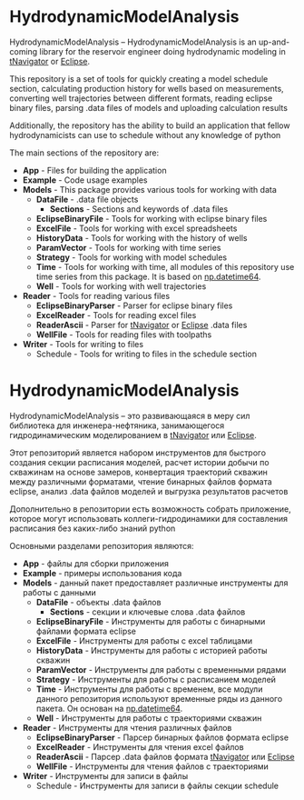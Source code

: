 # HydrodynamicModelAnalysis

HydrodynamicModelAnalysis – HydrodynamicModelAnalysis is an up-and-coming library for the reservoir engineer doing hydrodynamic modeling in [tNavigator](https://rfdyn.com/) or [Eclipse](https://software.slb.ru/products/eclipse/).

This repository is a set of tools for quickly creating a model schedule section, calculating production history for wells based on measurements, converting well trajectories between different formats, reading eclipse binary files, parsing .data files of models and uploading calculation results

Additionally, the repository has the ability to build an application that fellow hydrodynamicists can use to schedule without any knowledge of python

The main sections of the repository are:
- **App** - Files for building the application
- **Example** - Code usage examples
- **Models** - This package provides various tools for working with data
    - **DataFile** - .data file objects
      - **Sections** - Sections and keywords of .data files
    - **EclipseBinaryFile** - Tools for working with eclipse binary files 
    - **ExcelFile** - Tools for working with excel spreadsheets
    - **HistoryData** - Tools for working with the history of wells
    - **ParamVector** - Tools for working with time series
    - **Strategy** - Tools for working with model schedules
    - **Time** - Tools for working with time, all modules of this repository use time series from this package. It is based on [np.datetime64](https://numpy.org/doc/stable/reference/arrays.datetime.html).
    - **Well** - Tools for working with well trajectories
- **Reader** - Tools for reading various files
    - **EclipseBinaryParser** - Parser for eclipse binary files
    - **ExcelReader** - Tools for reading excel files
    - **ReaderAscii** -  Parser for [tNavigator](https://rfdyn.com/) or [Eclipse](https://software.slb.ru/products/eclipse/) .data files
    - **WellFile** - Tools for reading files with toolpaths
- **Writer** - Tools for writing to files
  - Schedule - Tools for writing to files in the schedule section 


# HydrodynamicModelAnalysis

HydrodynamicModelAnalysis – это развивающаяся в меру сил библиотека для инженера-нефтяника, занимающегося гидродинамическим моделированием в [tNavigator](https://rfdyn.com/) или [Eclipse](https://software.slb.ru/products/eclipse/).

Этот репозиторий является набором инструментов для быстрого создания секции расписания моделей, расчет истории добычи по скважинам на основе замеров, конвертация траекторий скважин между различными форматами, чтение бинарных файлов формата eclipse, анализ .data файлов моделей и выгрузка результатов расчетов 

Дополнительно в репозитории есть возможность собрать приложение, которое могут использовать коллеги-гидродинамики для составления расписания без каких-либо знаний python

Основными разделами репозитория являются:
- **App** - файлы для сборки приложения
- **Example** - примеры использования кода
- **Models** - данный пакет предоставляет различные инструменты для работы с данными
    - **DataFile** - объекты .data файлов 
      - **Sections** - секции и ключевые слова .data файлов
    - **EclipseBinaryFile** - Инструменты для работы с бинарными файлами формата eclipse
    - **ExcelFile** - Инструменты для работы с excel таблицами
    - **HistoryData** - Инструменты для работы с историей работы скважин
    - **ParamVector** - Инструменты для работы с временными рядами
    - **Strategy** - Инструменты для работы с расписанием моделей
    - **Time** - Инструменты для работы с временем, все модули данного репозитория используют временные ряды из данного пакета. Он основан на [np.datetime64](https://numpy.org/doc/stable/reference/arrays.datetime.html).
    - **Well** - Инструменты для работы с траекториями скважин
- **Reader** - Инструменты для чтения различных файлов 
    - **EclipseBinaryParser** - Парсер бинарных файлов формата eclipse 
    - **ExcelReader** - Инструменты для чтения excel файлов 
    - **ReaderAscii** - Парсер .data файлов формата [tNavigator](https://rfdyn.com/) или [Eclipse](https://software.slb.ru/products/eclipse/)
    - **WellFile** - Инструменты для чтения файлов с траекториями
- **Writer** - Инструменты для записи в файлы 
  - Schedule - Инструменты для записи в файлы секции schedule
